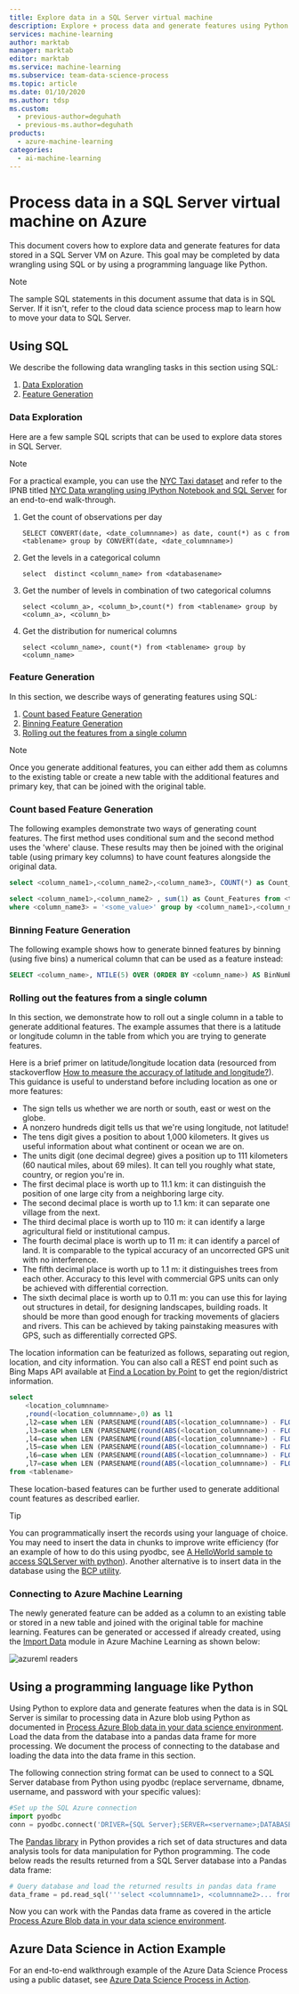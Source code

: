 ```yaml
---
title: Explore data in a SQL Server virtual machine 
description: Explore + process data and generate features using Python or SQL in a SQL Server virtual machine on Azure.
services: machine-learning
author: marktab
manager: marktab
editor: marktab
ms.service: machine-learning
ms.subservice: team-data-science-process
ms.topic: article
ms.date: 01/10/2020
ms.author: tdsp
ms.custom:
  - previous-author=deguhath
  - previous-ms.author=deguhath
products:
  - azure-machine-learning
categories:
  - ai-machine-learning
---
```

# Process data in a SQL Server virtual machine on Azure

This document covers how to explore data and generate features for data stored in a SQL Server VM on Azure. This goal may be completed by data wrangling using SQL or by using a programming language like Python.

> [!NOTE]
> The sample SQL statements in this document assume that data is in SQL Server. If it isn't, refer to the cloud data science process map to learn how to move your data to SQL Server.
>
>

## <a name="SQL"></a>Using SQL

We describe the following data wrangling tasks in this section using SQL:

1. [Data Exploration](#sql-dataexploration)
2. [Feature Generation](#sql-featuregen)

### <a name="sql-dataexploration"></a>Data Exploration

Here are a few sample SQL scripts that can be used to explore data stores in SQL Server.

> [!NOTE]
> For a practical example, you can use the [NYC Taxi dataset](https://www.andresmh.com/nyctaxitrips/) and refer to the IPNB titled [NYC Data wrangling using IPython Notebook and SQL Server](https://github.com/Azure/Azure-MachineLearning-DataScience/blob/master/Misc/DataScienceProcess/iPythonNotebooks/machine-Learning-data-science-process-sql-walkthrough.ipynb) for an end-to-end walk-through.
>
>

1. Get the count of observations per day

    `SELECT CONVERT(date, <date_columnname>) as date, count(*) as c from <tablename> group by CONVERT(date, <date_columnname>)`
2. Get the levels in a categorical column

    `select  distinct <column_name> from <databasename>`
3. Get the number of levels in combination of two categorical columns

    `select <column_a>, <column_b>,count(*) from <tablename> group by <column_a>, <column_b>`
4. Get the distribution for numerical columns

    `select <column_name>, count(*) from <tablename> group by <column_name>`

### <a name="sql-featuregen"></a>Feature Generation

In this section, we describe ways of generating features using SQL:

1. [Count based Feature Generation](#sql-countfeature)
2. [Binning Feature Generation](#sql-binningfeature)
3. [Rolling out the features from a single column](#sql-featurerollout)

> [!NOTE]
> Once you generate additional features, you can either add them as columns to the existing table or create a new table with the additional features and primary key, that can be joined with the original table.
>
>

### <a name="sql-countfeature"></a>Count based Feature Generation

The following examples demonstrate two ways of generating count features. The first method uses conditional sum and the second method uses the 'where' clause. These results may then be joined with the original table (using primary key columns) to have count features alongside the original data.

```sql
select <column_name1>,<column_name2>,<column_name3>, COUNT(*) as Count_Features from <tablename> group by <column_name1>,<column_name2>,<column_name3>

select <column_name1>,<column_name2> , sum(1) as Count_Features from <tablename> 
where <column_name3> = '<some_value>' group by <column_name1>,<column_name2> 
```

### <a name="sql-binningfeature"></a>Binning Feature Generation

The following example shows how to generate binned features by binning (using five bins) a numerical column that can be used as a feature instead:

```sql
SELECT <column_name>, NTILE(5) OVER (ORDER BY <column_name>) AS BinNumber from <tablename>
```

### <a name="sql-featurerollout"></a>Rolling out the features from a single column

In this section, we demonstrate how to roll out a single column in a table to generate additional features. The example assumes that there is a latitude or longitude column in the table from which you are trying to generate features.

Here is a brief primer on latitude/longitude location data (resourced from stackoverflow [How to measure the accuracy of latitude and longitude?](https://gis.stackexchange.com/questions/8650/how-to-measure-the-accuracy-of-latitude-and-longitude)). This guidance is useful to understand before including location as one or more features:

* The sign tells us whether we are north or south, east or west on the globe.
* A nonzero hundreds digit tells us that we're using longitude, not latitude!
* The tens digit gives a position to about 1,000 kilometers. It gives us useful information about what continent or ocean we are on.
* The units digit (one decimal degree) gives a position up to 111 kilometers (60 nautical miles, about 69 miles). It can tell you roughly what state, country, or region you're in.
* The first decimal place is worth up to 11.1 km: it can distinguish the position of one large city from a neighboring large city.
* The second decimal place is worth up to 1.1 km: it can separate one village from the next.
* The third decimal place is worth up to 110 m: it can identify a large agricultural field or institutional campus.
* The fourth decimal place is worth up to 11 m: it can identify a parcel of land. It is comparable to the typical accuracy of an uncorrected GPS unit with no interference.
* The fifth decimal place is worth up to 1.1 m: it distinguishes trees from each other. Accuracy to this level with commercial GPS units can only be achieved with differential correction.
* The sixth decimal place is worth up to 0.11 m: you can use this for laying out structures in detail, for designing landscapes, building roads. It should be more than good enough for tracking movements of glaciers and rivers. This can be achieved by taking painstaking measures with GPS, such as differentially corrected GPS.

The location information can be featurized as follows, separating out region, location, and city information. You can also call a REST end point such as Bing Maps API available at [Find a Location by Point](/bingmaps/rest-services/locations/find-a-location-by-point) to get the region/district information.

```sql
select 
    <location_columnname>
    ,round(<location_columnname>,0) as l1        
    ,l2=case when LEN (PARSENAME(round(ABS(<location_columnname>) - FLOOR(ABS(<location_columnname>)),6),1)) >= 1 then substring(PARSENAME(round(ABS(<location_columnname>) - FLOOR(ABS(<location_columnname>)),6),1),1,1) else '0' end     
    ,l3=case when LEN (PARSENAME(round(ABS(<location_columnname>) - FLOOR(ABS(<location_columnname>)),6),1)) >= 2 then substring(PARSENAME(round(ABS(<location_columnname>) - FLOOR(ABS(<location_columnname>)),6),1),2,1) else '0' end     
    ,l4=case when LEN (PARSENAME(round(ABS(<location_columnname>) - FLOOR(ABS(<location_columnname>)),6),1)) >= 3 then substring(PARSENAME(round(ABS(<location_columnname>) - FLOOR(ABS(<location_columnname>)),6),1),3,1) else '0' end     
    ,l5=case when LEN (PARSENAME(round(ABS(<location_columnname>) - FLOOR(ABS(<location_columnname>)),6),1)) >= 4 then substring(PARSENAME(round(ABS(<location_columnname>) - FLOOR(ABS(<location_columnname>)),6),1),4,1) else '0' end     
    ,l6=case when LEN (PARSENAME(round(ABS(<location_columnname>) - FLOOR(ABS(<location_columnname>)),6),1)) >= 5 then substring(PARSENAME(round(ABS(<location_columnname>) - FLOOR(ABS(<location_columnname>)),6),1),5,1) else '0' end     
    ,l7=case when LEN (PARSENAME(round(ABS(<location_columnname>) - FLOOR(ABS(<location_columnname>)),6),1)) >= 6 then substring(PARSENAME(round(ABS(<location_columnname>) - FLOOR(ABS(<location_columnname>)),6),1),6,1) else '0' end     
from <tablename>
```

These location-based features can be further used to generate additional count features as described earlier.

> [!TIP]
> You can programmatically insert the records using your language of choice. You may need to insert the data in chunks to improve write efficiency (for an example of how to do this using pyodbc, see [A HelloWorld sample to access SQLServer with python](https://code.google.com/p/pypyodbc/wiki/A_HelloWorld_sample_to_access_mssql_with_python)).
> Another alternative is to insert data in the database using the [BCP utility](/sql/tools/bcp-utility).
>
>

### <a name="sql-aml"></a>Connecting to Azure Machine Learning

The newly generated feature can be added as a column to an existing table or stored in a new table and joined with the original table for machine learning. Features can be generated or accessed if already created, using the [Import Data][import-data] module in Azure Machine Learning as shown below:

![azureml readers][1]

## <a name="python"></a>Using a programming language like Python

Using Python to explore data and generate features when the data is in SQL Server is similar to processing data in Azure blob using Python as documented in [Process Azure Blob data in your data science environment](data-blob.md). Load the data from the database into a pandas data frame for more processing. We document the process of connecting to the database and loading the data into the data frame in this section.

The following connection string format can be used to connect to a SQL Server database from Python using pyodbc (replace servername, dbname, username, and password with your specific values):

```python
#Set up the SQL Azure connection
import pyodbc    
conn = pyodbc.connect('DRIVER={SQL Server};SERVER=<servername>;DATABASE=<dbname>;UID=<username>;PWD=<password>')
```

The [Pandas library](https://pandas.pydata.org/) in Python provides a rich set of data structures and data analysis tools for data manipulation for Python programming. The code below reads the results returned from a SQL Server database into a Pandas data frame:

```python
# Query database and load the returned results in pandas data frame
data_frame = pd.read_sql('''select <columnname1>, <columnname2>... from <tablename>''', conn)
```

Now you can work with the Pandas data frame as covered in the article [Process Azure Blob data in your data science environment](data-blob.md).

## Azure Data Science in Action Example

For an end-to-end walkthrough example of the Azure Data Science Process using a public dataset, see [Azure Data Science Process in Action](sql-walkthrough.md).

[1]: ./media/sql-server-virtual-machine/reader-db-featurized-input.png

<!-- Module References -->
[import-data]: /azure/machine-learning/studio-module-reference/import-data
